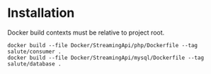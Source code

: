 # Installation

Docker build contexts must be relative to project root.

    docker build --file Docker/StreamingApi/php/Dockerfile --tag salute/consumer .
    docker build --file Docker/StreamingApi/mysql/Dockerfile --tag salute/database .
